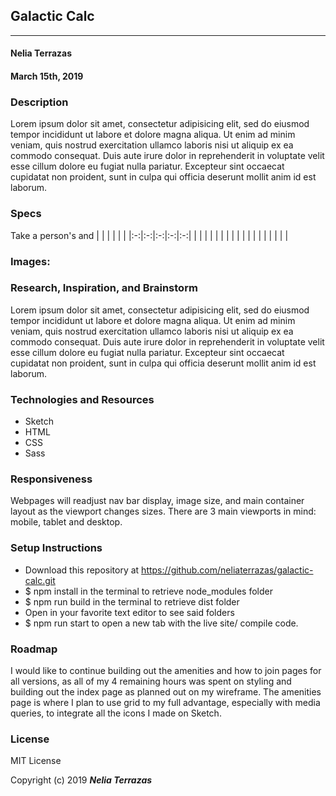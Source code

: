 ## Galactic Calc
---

#### Nelia Terrazas
#### March 15th, 2019

### Description

Lorem ipsum dolor sit amet, consectetur adipisicing elit, sed do eiusmod tempor incididunt ut labore et dolore magna aliqua. Ut enim ad minim veniam, quis nostrud exercitation ullamco laboris nisi ut aliquip ex ea commodo consequat. Duis aute irure dolor in reprehenderit in voluptate velit esse cillum dolore eu fugiat nulla pariatur. Excepteur sint occaecat cupidatat non proident, sunt in culpa qui officia deserunt mollit anim id est laborum.

### Specs
Take a person's and
|   |   |   |   |   |
|:-:|:-:|:-:|:-:|:-:|
|    |   |   |   |   |
|   |   |   |   |   |
|   |   |   |   |   |

### Images:

<!-- ![mobile user interface](src/assets/images/mobile-wireframe.png)
![tablet user interface](src/assets/images/tablet-wireframe.png)
![desktop user interface](src/assets/images/desktop-wireframe.png) -->



### Research, Inspiration, and Brainstorm

Lorem ipsum dolor sit amet, consectetur adipisicing elit, sed do eiusmod tempor incididunt ut labore et dolore magna aliqua. Ut enim ad minim veniam, quis nostrud exercitation ullamco laboris nisi ut aliquip ex ea commodo consequat. Duis aute irure dolor in reprehenderit in voluptate velit esse cillum dolore eu fugiat nulla pariatur. Excepteur sint occaecat cupidatat non proident, sunt in culpa qui officia deserunt mollit anim id est laborum.


### Technologies and Resources

* Sketch
* HTML
* CSS
* Sass

### Responsiveness

Webpages will readjust nav bar display, image size, and main container layout as the viewport changes sizes. There are 3 main viewports in mind: mobile, tablet and desktop.

### Setup Instructions

* Download this repository at https://github.com/neliaterrazas/galactic-calc.git
* $ npm install in the terminal to retrieve node_modules folder
* $ npm run build in the terminal to retrieve dist folder
* Open in your favorite text editor to see said folders
* $ npm run start to open a new tab with the live site/ compile code.


### Roadmap
I would like to continue building out the amenities and how to join pages for all versions, as all of my 4 remaining hours was spent on styling and building out the index page as planned out on my wireframe. The amenities page is where I plan to use grid to my full advantage, especially with media queries, to integrate all the icons I made on Sketch.

### License

MIT License

Copyright (c) 2019 **_Nelia Terrazas_**
